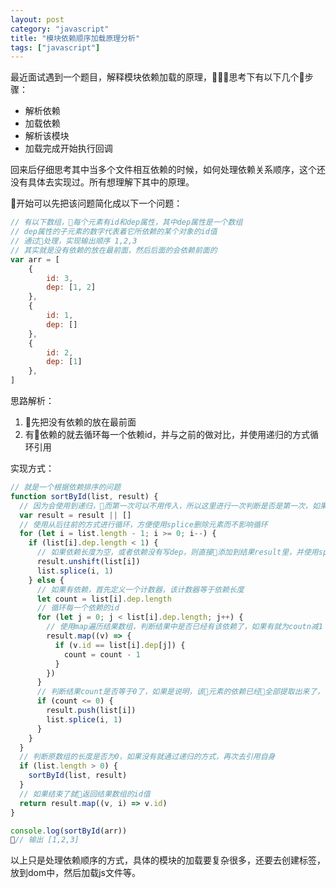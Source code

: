 ```yaml
---
layout: post
category: "javascript"
title: "模块依赖顺序加载原理分析"
tags: ["javascript"]
---
```


最近面试遇到一个题目，解释模块依赖加载的原理，思考下有以下几个步骤：
- 解析依赖
- 加载依赖
- 解析该模块
- 加载完成开始执行回调

回来后仔细思考其中当多个文件相互依赖的时候，如何处理依赖关系顺序，这个还没有具体去实现过。所有想理解下其中的原理。

开始可以先把该问题简化成以下一个问题：

``` javascript
// 有以下数组，每个元素有id和dep属性，其中dep属性是一个数组
// dep属性的子元素的数字代表着它所依赖的某个对象的id值
// 通过处理，实现输出顺序 1,2,3
// 其实就是没有依赖的放在最前面，然后后面的会依赖前面的
var arr = [
    {
        id: 3,
        dep: [1, 2]
    },
    {
        id: 1,
        dep: []
    },
    {
        id: 2,
        dep: [1]
    },
]

```
思路解析：
1. 先把没有依赖的放在最前面
2. 有依赖的就去循环每一个依赖id，并与之前的做对比，并使用递归的方式循环引用

实现方式：
``` javascript
// 就是一个根据依赖排序的问题
function sortById(list, result) {
  // 因为会使用到递归，而第一次可以不用传入，所以这里进行一次判断是否是第一次，如果是就赋一个空数组
  var result = result || []
  // 使用从后往前的方式进行循环，方便使用splice删除元素而不影响循环
  for (let i = list.length - 1; i >= 0; i--) {
    if (list[i].dep.length < 1) {
      // 如果依赖长度为空，或者依赖没有写dep，则直接添加到结果result里，并使用splice在原数组list中删除
      result.unshift(list[i])
      list.splice(i, 1)
    } else {
      // 如果有依赖，首先定义一个计数器，该计数器等于依赖长度
      let count = list[i].dep.length
      // 循环每一个依赖的id
      for (let j = 0; j < list[i].dep.length; j++) {
        // 使用map遍历结果数组，判断结果中是否已经有该依赖了，如果有就为coutn减1
        result.map((v) => {
          if (v.id == list[i].dep[j]) {
            count = count - 1
          }
        })
      }
      // 判断结果count是否等于0了，如果是说明，该元素的依赖已经全部提取出来了，可以进行提取
      if (count <= 0) {
        result.push(list[i])
        list.splice(i, 1)
      }
    }
  }
  // 判断原数组的长度是否为0，如果没有就通过递归的方式，再次去引用自身
  if (list.length > 0) {
    sortById(list, result)
  }
  // 如果结束了就返回结果数组的id值
  return result.map((v, i) => v.id)
}

console.log(sortById(arr))
// 输出 [1,2,3]
```
以上只是处理依赖顺序的方式，具体的模块的加载要复杂很多，还要去创建标签，放到dom中，然后加载js文件等。